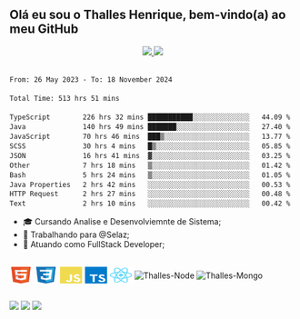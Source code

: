 ## Olá eu sou o Thalles Henrique, bem-vindo(a) ao meu GitHub

<div align="center">
  <a href="https://github.com/Thalles-HsA">
  <img height="180em" src="https://github-readme-stats.vercel.app/api?username=Thalles-HsA&show_icons=true&theme=radical&include_all_commits=true&count_private=true"/>
  <img height="180em" src="https://github-readme-stats.vercel.app/api/top-langs/?username=Thalles-HsA&exclude_repo=github-readme-stats,Pong,Freeway-JS&langs_count=5&theme=radical"/>
</div><br>
  
  <!--START_SECTION:waka-->

```txt
From: 26 May 2023 - To: 18 November 2024

Total Time: 513 hrs 51 mins

TypeScript        226 hrs 32 mins ███████████░░░░░░░░░░░░░░   44.09 %
Java              140 hrs 49 mins ███████░░░░░░░░░░░░░░░░░░   27.40 %
JavaScript        70 hrs 46 mins  ███▒░░░░░░░░░░░░░░░░░░░░░   13.77 %
SCSS              30 hrs 4 mins   █▒░░░░░░░░░░░░░░░░░░░░░░░   05.85 %
JSON              16 hrs 41 mins  ▓░░░░░░░░░░░░░░░░░░░░░░░░   03.25 %
Other             7 hrs 18 mins   ▒░░░░░░░░░░░░░░░░░░░░░░░░   01.42 %
Bash              5 hrs 24 mins   ▒░░░░░░░░░░░░░░░░░░░░░░░░   01.05 %
Java Properties   2 hrs 42 mins   ░░░░░░░░░░░░░░░░░░░░░░░░░   00.53 %
HTTP Request      2 hrs 27 mins   ░░░░░░░░░░░░░░░░░░░░░░░░░   00.48 %
Text              2 hrs 10 mins   ░░░░░░░░░░░░░░░░░░░░░░░░░   00.42 %
```

<!--END_SECTION:waka-->

  - 🎓 Cursando Analise e Desenvolviemnte de Sistema;
  - 🌱 Trabalhando para @Selaz;
  - 🎯 Atuando como FullStack Developer;
 
<div style="display: inline_block"><br>
  <img align="center" alt="Thalles-HTML" height="30" width="40" src="https://raw.githubusercontent.com/devicons/devicon/master/icons/html5/html5-original.svg">
  <img align="center" alt="Thalles-CSS" height="30" width="40" src="https://raw.githubusercontent.com/devicons/devicon/master/icons/css3/css3-original.svg">
  <img align="center" alt="Thalles-Js" height="30" width="40" src="https://raw.githubusercontent.com/devicons/devicon/master/icons/javascript/javascript-plain.svg">
  <img align="center" alt="Thalles-Ts" height="30" width="40" src="https://raw.githubusercontent.com/devicons/devicon/master/icons/typescript/typescript-plain.svg">
  <img align="center" alt="Thalles-React" height="30" width="40" src="https://raw.githubusercontent.com/devicons/devicon/master/icons/react/react-original.svg">
  <img align="center" alt="Thalles-Node" height="30" width="40" src="https://cdn.jsdelivr.net/gh/devicons/devicon/icons/nodejs/nodejs-original.svg" />
  <img align="center" alt="Thalles-Mongo" height="30" width="40" src="https://cdn.jsdelivr.net/gh/devicons/devicon/icons/mongodb/mongodb-original.svg" />
  
</div>

 ##
  
<div>
  <a href="https://www.linkedin.com/in/thalles-hsa" target="_blank"><img src="https://img.shields.io/badge/-LinkedIn-%230077B5?style=for-the-badge&logo=linkedin&logoColor=white" target="_blank"></a> 
  <a href="https://instagram.com/thalleshsa" target="_blank"><img src="https://img.shields.io/badge/-Instagram-%23E4405F?style=for-the-badge&logo=instagram&logoColor=white" target="_blank"></a>
  <a href = "mailto:thsa.henrique@gmail.com"><img src="https://img.shields.io/badge/-Gmail-%23333?style=for-the-badge&logo=gmail&logoColor=white" target="_blank"></a>
   
</div>
